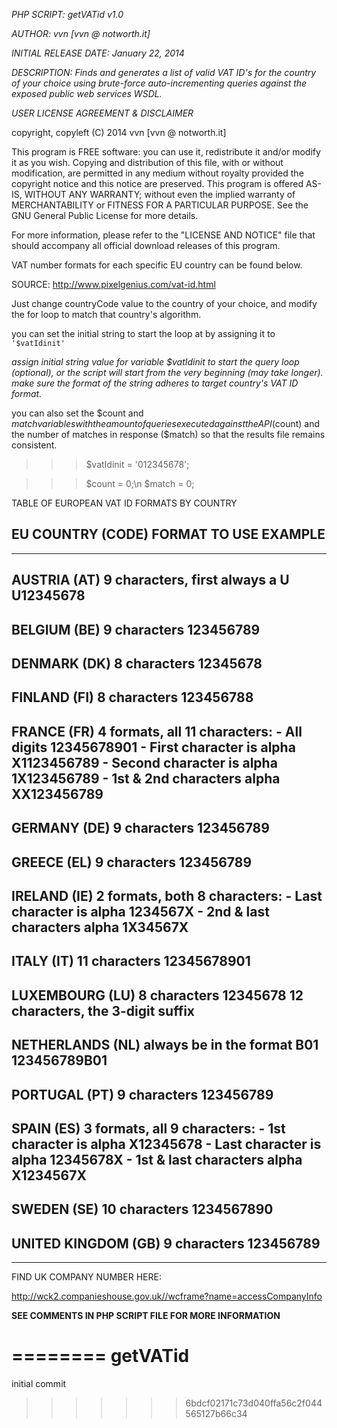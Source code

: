*PHP SCRIPT: getVATid v1.0*

*AUTHOR: vvn [vvn @ notworth.it]*

*INITIAL RELEASE DATE: January 22, 2014*

*DESCRIPTION: Finds and generates a list of valid VAT ID's for the country of your choice using brute-force auto-incrementing queries against the exposed public web services WSDL.*

*USER LICENSE AGREEMENT & DISCLAIMER*

copyright, copyleft (C) 2014  vvn [vvn @ notworth.it]

This program is FREE software: you can use it, redistribute it and/or modify it as you wish. Copying and distribution of this file, with or without modification, are permitted in any medium without royalty provided the copyright notice and this notice are preserved. This program is offered AS-IS, WITHOUT ANY WARRANTY; without even the implied warranty of MERCHANTABILITY or FITNESS FOR A PARTICULAR PURPOSE.  See the GNU General Public License for more details.

For more information, please refer to the "LICENSE AND NOTICE" file that should
accompany all official download releases of this program.

VAT number formats for each specific EU country can be found below.

SOURCE: http://www.pixelgenius.com/vat-id.html

Just change countryCode value to the country of your choice, and modify the for loop to match that country's algorithm.

you can set the initial string to start the loop at by assigning it to `'$vatIdinit'`

*assign initial string value for variable $vatIdinit to start the query loop (optional), or the script will start from the very beginning (may take longer). make sure the format of the string adheres to target country's VAT ID format.*

you can also set the $count and $match variables with the amount of queries executed against the API ($count) and the number of matches in response ($match) so that the results file remains consistent.

>>>$vatIdinit = '012345678';

>>>$count = 0;\n
>>>$match = 0;

TABLE OF EUROPEAN VAT ID FORMATS BY COUNTRY

EU COUNTRY (CODE)         FORMAT TO USE 	                          EXAMPLE
--------------------------------------------------------------------------------------
--------------------------------------------------------------------------------------
AUSTRIA (AT)              9 characters, first always a U 	U12345678
--------------------------------------------------------------------------------------
BELGIUM (BE)              9 characters 	                          123456789
--------------------------------------------------------------------------------------
DENMARK (DK)              8 characters 	                          12345678
--------------------------------------------------------------------------------------
FINLAND (FI)              8 characters 	                          123456788
--------------------------------------------------------------------------------------
FRANCE (FR)               4 formats, all 11 characters:
                          - All digits                                        12345678901
                          - First character is alpha                          X1123456789
                          - Second character is alpha                         1X123456789
                          - 1st & 2nd characters alpha                        XX123456789
--------------------------------------------------------------------------------------
GERMANY (DE)   	9 characters 	                          123456789
--------------------------------------------------------------------------------------
GREECE (EL)    	9 characters                     	123456789
--------------------------------------------------------------------------------------
IRELAND (IE) 	2 formats, both 8 characters:
                          - Last character is alpha                           1234567X
                          - 2nd & last characters alpha 	1X34567X
--------------------------------------------------------------------------------------
ITALY (IT) 	11 characters 	                          12345678901
--------------------------------------------------------------------------------------
LUXEMBOURG (LU) 	8 characters 	                          12345678
                	12 characters, the 3-digit suffix
--------------------------------------------------------------------------------------
NETHERLANDS (NL)          always be in the format B01                         123456789B01
--------------------------------------------------------------------------------------
PORTUGAL (PT) 	9 characters 	                          123456789
--------------------------------------------------------------------------------------
SPAIN (ES)        	3 formats, all 9 characters:
                          - 1st character is alpha                            X12345678
                          - Last character is alpha                           12345678X
                          - 1st & last characters alpha 	X1234567X
--------------------------------------------------------------------------------------
SWEDEN (SE)               10 characters                                       1234567890
--------------------------------------------------------------------------------------
UNITED KINGDOM (GB)       9 characters                     	123456789
--------------------------------------------------------------------------------------
--------------------------------------------------------------------------------------

FIND UK COMPANY NUMBER HERE:

http://wck2.companieshouse.gov.uk//wcframe?name=accessCompanyInfo

**SEE COMMENTS IN PHP SCRIPT FILE FOR MORE INFORMATION**

========
getVATid
========

initial commit
>>>>>>> 6bdcf02171c73d040ffa56c2f044565127b66c34
